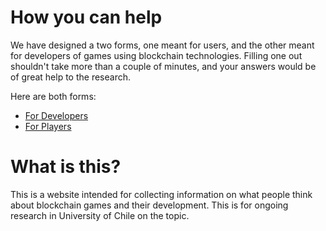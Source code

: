# How you can help

We have designed a two forms, one meant for users, and the other meant for developers of games using blockchain technologies. Filling one out shouldn't take more than a couple of minutes, and your answers would be of great help to the research.

Here are both forms:
- [For Developers](https://goo.gl/forms/uozjYFGHQAukgBFS2)
- [For Players](https://goo.gl/forms/GPK2PsbrSLGIEban1)

# What is this?

This is a website intended for collecting information on what people think about blockchain games and their development. This is for ongoing research in University of Chile on the topic.
